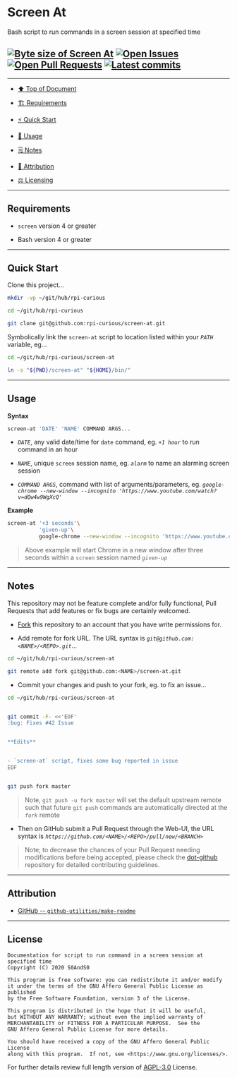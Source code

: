 # Screen At
[heading__top]:
  #screen-at
  "&#x2B06; Bash script to run commands in a screen session at specified time"


Bash script to run commands in a screen session at specified time


## [![Byte size of Screen At][badge__master__screen_at__source_code]][screen_at__master__source_code] [![Open Issues][badge__issues__screen_at]][issues__screen_at] [![Open Pull Requests][badge__pull_requests__screen_at]][pull_requests__screen_at] [![Latest commits][badge__commits__screen_at__master]][commits__screen_at__master]



------


- [:arrow_up: Top of Document][heading__top]

- [:building_construction: Requirements][heading__requirements]

- [:zap: Quick Start][heading__quick_start]

- [&#x1F9F0; Usage][heading__usage]

- [&#x1F5D2; Notes][heading__notes]

- [:card_index: Attribution][heading__attribution]

- [:balance_scale: Licensing][heading__license]


------



## Requirements
[heading__requirements]:
  #requirements
  "&#x1F3D7; Prerequisites and/or dependencies that this project needs to function properly"


- `screen` version 4 or greater

- Bash version 4 or greater


___


## Quick Start
[heading__quick_start]:
  #quick-start
  "&#9889; Perhaps as easy as one, 2.0,..."


Clone this project...


```Bash
mkdir -vp ~/git/hub/rpi-curious

cd ~/git/hub/rpi-curious

git clone git@github.com:rpi-curious/screen-at.git
```


Symbolically link the `screen-at` script to location listed within your _`PATH`_ variable, eg...


```Bash
cd ~/git/hub/rpi-curious/screen-at

ln -s "${PWD}/screen-at" "${HOME}/bin/"
```


------


## Usage
[heading__usage]:
  #usage
  "&#x1F9F0;"


**Syntax**


```Bash
screen-at 'DATE' 'NAME' COMMAND ARGS...
```


- _`DATE`_, any valid date/time for `date` command, eg. _`+1 hour`_ to run command in an hour

- _`NAME`_, unique `screen` session name, eg. _`alarm`_ to name an alarming screen session

- _`COMMAND ARGS`_, command with list of arguments/parameters, eg. _`google-chrome --new-window --incognito 'https://www.youtube.com/watch?v=dQw4w9WgXcQ'`_


**Example**


```Bash
screen-at '+3 seconds'\
          'given-up'\
          google-chrome --new-window --incognito 'https://www.youtube.com/watch?v=dQw4w9WgXcQ'
```


> Above example will start Chrome in a new window after three seconds within a `screen` session named _`given-up`_


___


## Notes
[heading__notes]:
  #notes
  "&#x1F5D2; Additional things to keep in mind when developing"


This repository may not be feature complete and/or fully functional, Pull Requests that add features or fix bugs are certainly welcomed.


- [Fork][screen_at__fork_it] this repository to an account that you have write permissions for.

- Add remote for fork URL. The URL syntax is _`git@github.com:<NAME>/<REPO>.git`_...


```Bash
cd ~/git/hub/rpi-curious/screen-at

git remote add fork git@github.com:<NAME>/screen-at.git
```


- Commit your changes and push to your fork, eg. to fix an issue...


```Bash
cd ~/git/hub/rpi-curious/screen-at


git commit -F- <<'EOF'
:bug: Fixes #42 Issue


**Edits**


- `screen-at` script, fixes some bug reported in issue
EOF


git push fork master
```


> Note, `git push -u fork master` will set the default upstream remote such that future `git push` commands are automatically directed at the _`fork`_ remote


- Then on GitHub submit a Pull Request through the Web-UI, the URL syntax is _`https://github.com/<NAME>/<REPO>/pull/new/<BRANCH>`_


> Note; to decrease the chances of your Pull Request needing modifications before being accepted, please check the [dot-github](https://github.com/rpi-curious/.github) repository for detailed contributing guidelines.

___


## Attribution
[heading__attribution]:
  #attribution
  "&#x1F4C7; Resources that where helpful in building this project so far."


- [GitHub -- `github-utilities/make-readme`](https://github.com/github-utilities/make-readme)


___


## License
[heading__license]:
  #license
  "&#x2696; Legal side of Open Source"


```
Documentation for script to run command in a screen session at specified time
Copyright (C) 2020 S0AndS0

This program is free software: you can redistribute it and/or modify
it under the terms of the GNU Affero General Public License as published
by the Free Software Foundation, version 3 of the License.

This program is distributed in the hope that it will be useful,
but WITHOUT ANY WARRANTY; without even the implied warranty of
MERCHANTABILITY or FITNESS FOR A PARTICULAR PURPOSE.  See the
GNU Affero General Public License for more details.

You should have received a copy of the GNU Affero General Public License
along with this program.  If not, see <https://www.gnu.org/licenses/>.
```


For further details review full length version of [AGPL-3.0][branch__current__license] License.



[branch__current__license]:
  /LICENSE
  "&#x2696; Full length version of AGPL-3.0 License"


[badge__commits__screen_at__master]:
  https://img.shields.io/github/last-commit/rpi-curious/screen-at/master.svg

[commits__screen_at__master]:
  https://github.com/rpi-curious/screen-at/commits/master
  "&#x1F4DD; History of changes on this branch"


[screen_at__community]:
  https://github.com/rpi-curious/screen-at/community
  "&#x1F331; Dedicated to functioning code"

[screen_at__gh_pages]:
  https://github.com/rpi-curious/screen-at/tree/
  "Source code examples hosted thanks to GitHub Pages!"

[badge__gh_pages__screen_at]:
  https://img.shields.io/website/https/rpi-curious.github.io/screen-at/index.html.svg?down_color=darkorange&down_message=Offline&label=Demo&logo=Demo%20Site&up_color=success&up_message=Online

[gh_pages__screen_at]:
  https://rpi-curious.github.io/screen-at/index.html
  "&#x1F52C; Check the example collection tests"

[issues__screen_at]:
  https://github.com/rpi-curious/screen-at/issues
  "&#x2622; Search for and _bump_ existing issues or open new issues for project maintainer to address."

[screen_at__fork_it]:
  https://github.com/rpi-curious/screen-at/fork
  "&#x1F531; Fork it!"


[pull_requests__screen_at]:
  https://github.com/rpi-curious/screen-at/pulls
  "&#x1F3D7; Pull Request friendly, though please check the Community guidelines"

[screen_at__master__source_code]:
  https://github.com/rpi-curious/screen-at/
  "&#x2328; Project source!"

[badge__issues__screen_at]:
  https://img.shields.io/github/issues/rpi-curious/screen-at.svg

[badge__pull_requests__screen_at]:
  https://img.shields.io/github/issues-pr/rpi-curious/screen-at.svg

[badge__master__screen_at__source_code]:
  https://img.shields.io/github/repo-size/rpi-curious/screen-at
